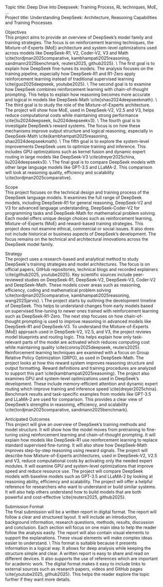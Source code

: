 Topic title: Deep Dive into Deepseek: Training Process, RL techniques, MoE, ... <br>
Project title: Understanding DeepSeek: Architecture, Reasoning Capabilities and Training Processes <br>

Objectives <br>
This project aims to provide an overview of DeepSeek’s model family and training strategies. The focus is on reinforcement learning techniques, the Mixture-of-Experts (MoE) architecture and system-level optimizations used across models like DeepSeek-R1, V2, Coder-V2, V3 and Math \cite{tordjman2025comparative, kambhampati2025reasoning, sandmann2025benchmark, reuters2025, github2025}. \\
The first goal is to explain how DeepSeek fine-tunes its models. The analysis focuses on the training pipeline, especially how DeepSeek-R1 and R1-Zero apply reinforcement learning instead of traditional supervised learning \cite{guo2025deepseek, youtube2025}. \\
The second goal is to examine how DeepSeek combines reinforcement learning with chain-of-thought prompting. This helps to explain how reasoning becomes more accurate and logical in models like DeepSeek-Math \cite{shao2024deepseekmath}. \\
The third goal is to study the role of the Mixture-of-Experts architecture. The project will show how MoE, used in DeepSeek-V2, V2.5 and V3, helps reduce computational costs while maintaining strong performance \cite{liu2024deepseek, liu2024deepseekv3}. \\
The fourth goal is to investigate DeepSeek’s reward systems. The focus is on how these mechanisms improve output structure and logical reasoning, especially in DeepSeek-Math \cite{kambhampati2025reasoning, shao2024deepseekmath}. \\
The fifth goal is to explore the system-level improvements DeepSeek uses to optimize training and inference. This includes GPU optimizations such as kernel fusion and dynamic expert routing in large models like DeepSeek-V3 \cite{dreyer2025china, liu2024deepseekv3}. \\
The final goal is to compare DeepSeek models with other large language models like GPT-3.5 and LLaMA-2. This comparison will look at reasoning quality, efficiency and scalability \cite{tordjman2025comparative}.

Scope <br>
This project focuses on the technical design and training process of the DeepSeek language models. It examines the full range of DeepSeek models, including DeepSeek-R1 for general reasoning, DeepSeek-V2 and V3 for advanced language understanding, DeepSeek-Coder-V2 for programming tasks and DeepSeek-Math for mathematical problem solving. Each model offers unique design choices such as reinforcement learning, Mixture-of-Experts (MoE) and reward-based training strategies. This project does not examine ethical, commercial or social issues. It also does not include historical or business aspects of DeepSeek’s development. The focus remains on the technical and architectural innovations across the DeepSeek model family.

Strategy <br>
The project uses a research-based and analytical method to study DeepSeek's training strategies and model architectures. The focus is on official papers, GitHub repositories, technical blogs and recorded explainers \cite{github2025, youtube2025}. Key scientific sources include peer-reviewed studies on DeepSeek-R1, DeepSeek-V2, DeepSeek-V3, Coder-V2 and DeepSeek-Math. These models cover areas such as reasoning, efficiency, coding and mathematical problem solving \cite{tordjman2025comparative, kambhampati2025reasoning, wang2025jarvis}. \\
The project starts by outlining the development timeline of DeepSeek. This helps to understand changes from early models based on supervised fine-tuning to newer ones trained with reinforcement learning such as DeepSeek-R1-Zero. The next step focuses on how chain-of-thought prompting is used to improve reasoning in advanced models like DeepSeek-R1 and DeepSeek-V3. To understand the Mixture-of-Experts (MoE) approach used in DeepSeek-V2, V2.5, and V3, the project reviews model blueprints and routing logic. This helps explain how only task-relevant parts of the model are activated which reduces computing cost while maintaining quality \cite{conroy2025deepseek, reuters2025}. Reinforcement learning techniques are examined with a focus on Group Relative Policy Optimization (GRPO), as used in DeepSeek-Math. The project looks at how this reward system improves reasoning structure and output formatting. Reward definitions and training procedures are analyzed to support this part \cite{kambhampati2025reasoning}. The project also examines GPU and system-level optimizations used in DeepSeek’s development. These include memory-efficient attention and dynamic expert routing which improve training and inference speed \cite{dreyer2025china}. Benchmark results and task-specific examples from models like GPT-3.5 and LLaMA-2 are used for comparison. This provides a clear view of DeepSeek’s strengths in reasoning, efficiency, and scalability \cite{tordjman2025comparative, sandmann2025benchmark}.

Anticipated Outcomes <br>
This project will give an overview of DeepSeek’s training methods and model structure. It will show how the model moves from pretraining to fine-tuning using reinforcement learning and chain-of-thought prompting. It will explain how models like DeepSeek-R1 use reinforcement learning to replace standard supervised fine-tuning. It will also show how DeepSeek-Math improves step-by-step reasoning using reward signals. The project will describe how Mixture-of-Experts architectures, used in DeepSeek-V2, V2.5 and V3, reduce computational costs by activating only the needed expert modules. It will examine GPU and system-level optimizations that improve speed and reduce resource use. The project will compare DeepSeek models with baseline models such as GPT-3.5 and LLaMA-2 by looking at reasoning ability, efficiency and scalability. The project will offer a helpful reference for researchers who want to understand or build similar systems. It will also help others understand how to build models that are both powerful and cost-effective \cite{reuters2025, github2025}.

Submission Format <br>
The final submission will be a written report in digital format. The report will follow a clear and structured layout. It will include an introduction, background information, research questions, methods, results, discussion and conclusion. Each section will focus on one main idea to help the reader follow the analysis easily. The report will also contain visual elements to support the explanations. These visual elements will make complex ideas easier to understand. \\
This format is suitable because it presents information in a logical way. It allows for deep analysis while keeping the structure simple and clear. A written report is easy to share and read on different devices. It also supports the use of references which are important for academic work. The digital format makes it easy to include links to external sources such as research papers, videos and GitHub pages \cite{youtube2025, github2025}. This helps the reader explore the topic further if they want more details.
